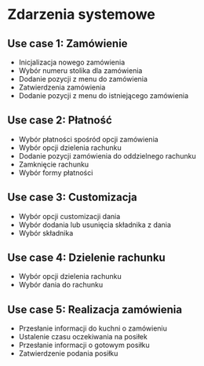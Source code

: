 Zdarzenia systemowe
===================

Use case 1: Zamówienie
-----------------
  - Inicjalizacja nowego zamówienia
  - Wybór numeru stolika dla zamówienia
  - Dodanie pozycji z menu do zamówienia
  - Zatwierdzenia zamówienia
  - Dodanie pozycji z menu do istniejącego zamówienia

Use case 2: Płatność
-----------------

  - Wybór płatności spośród opcji zamówienia
  - Wybór opcji dzielenia rachunku
  - Dodanie pozycji zamówienia do oddzielnego rachunku
  - Zamknięcie rachunku
  - Wybór formy płatności

Use case 3: Customizacja
-----------------

  - Wybór opcji customizacji dania
  - Wybór dodania lub usunięcia składnika z dania
  - Wybór składnika

Use case 4: Dzielenie rachunku
-----------------

  - Wybór opcji dzielenia rachunku
  - Wybór dania do rachunku

Use case 5: Realizacja zamówienia
-----------------
  - Przesłanie informacji do kuchni o zamówieniu
  - Ustalenie czasu oczekiwania na posiłek
  - Przesłanie informacji o gotowym posiłku
  - Zatwierdzenie podania posiłku
